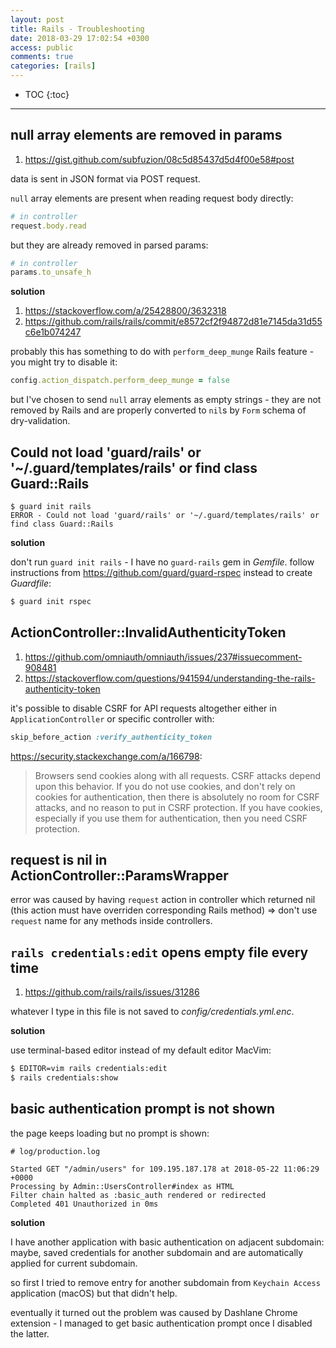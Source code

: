 ```yaml
---
layout: post
title: Rails - Troubleshooting
date: 2018-03-29 17:02:54 +0300
access: public
comments: true
categories: [rails]
---
```


<!-- more -->

* TOC
{:toc}
<hr>

null array elements are removed in params
-----------------------------------------

1. <https://gist.github.com/subfuzion/08c5d85437d5d4f00e58#post>

data is sent in JSON format via POST request.

`null` array elements are present when reading request body directly:

```ruby
# in controller
request.body.read
```

but they are already removed in parsed params:

```ruby
# in controller
params.to_unsafe_h
```

**solution**

1. <https://stackoverflow.com/a/25428800/3632318>
2. <https://github.com/rails/rails/commit/e8572cf2f94872d81e7145da31d55c6e1b074247>

probably this has something to do with `perform_deep_munge` Rails feature -
you might try to disable it:

```ruby
config.action_dispatch.perform_deep_munge = false
```

but I've chosen to send `null` array elements as empty strings - they are
not removed by Rails and are properly converted to `nil`s by `Form` schema
of dry-validation.

Could not load 'guard/rails' or '~/.guard/templates/rails' or find class Guard::Rails
-------------------------------------------------------------------------------------

```
$ guard init rails
ERROR - Could not load 'guard/rails' or '~/.guard/templates/rails' or find class Guard::Rails
```

**solution**

don't run `guard init rails` - I have no `guard-rails` gem in _Gemfile_.
follow instructions from <https://github.com/guard/guard-rspec> instead
to create _Guardfile_:

```sh
$ guard init rspec
```

ActionController::InvalidAuthenticityToken
------------------------------------------

1. <https://github.com/omniauth/omniauth/issues/237#issuecomment-908481>
2. <https://stackoverflow.com/questions/941594/understanding-the-rails-authenticity-token>

it's possible to disable CSRF for API requests altogether either in
`ApplicationController` or specific controller with:

```ruby
skip_before_action :verify_authenticity_token
```

<https://security.stackexchange.com/a/166798>:

> Browsers send cookies along with all requests. CSRF attacks depend upon
> this behavior. If you do not use cookies, and don't rely on cookies for
> authentication, then there is absolutely no room for CSRF attacks, and
> no reason to put in CSRF protection. If you have cookies, especially if
> you use them for authentication, then you need CSRF protection.

request is nil in ActionController::ParamsWrapper
-------------------------------------------------

error was caused by having `request` action in controller which returned
nil (this action must have overriden corresponding Rails method) => don't
use `request` name for any methods inside controllers.

`rails credentials:edit` opens empty file every time
----------------------------------------------------

1. <https://github.com/rails/rails/issues/31286>

whatever I type in this file is not saved to _config/credentials.yml.enc_.

**solution**

use terminal-based editor instead of my default editor MacVim:

```sh
$ EDITOR=vim rails credentials:edit
$ rails credentials:show
```

basic authentication prompt is not shown
----------------------------------------

the page keeps loading but no prompt is shown:

```
# log/production.log

Started GET "/admin/users" for 109.195.187.178 at 2018-05-22 11:06:29 +0000
Processing by Admin::UsersController#index as HTML
Filter chain halted as :basic_auth rendered or redirected
Completed 401 Unauthorized in 0ms
```

**solution**

I have another application with basic authentication on adjacent subdomain:
maybe, saved credentials for another subdomain and are automatically applied
for current subdomain.

so first I tried to remove entry for another subdomain from `Keychain Access`
application (macOS) but that didn't help.

eventually it turned out the problem was caused by Dashlane Chrome extension -
I managed to get basic authentication prompt once I disabled the latter.

